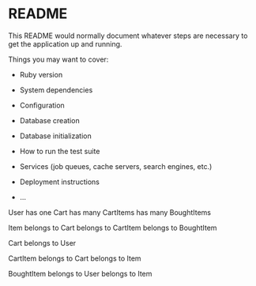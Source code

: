 # README

This README would normally document whatever steps are necessary to get the
application up and running.

Things you may want to cover:

- Ruby version

- System dependencies

- Configuration

- Database creation

- Database initialization

- How to run the test suite

- Services (job queues, cache servers, search engines, etc.)

- Deployment instructions

- ...

User
has one Cart
has many CartItems
has many BoughtItems

Item
belongs to Cart
belongs to CartItem
belongs to BoughtItem

Cart
belongs to User

CartItem
belongs to Cart
belongs to Item

BoughtItem
belongs to User
belongs to Item
